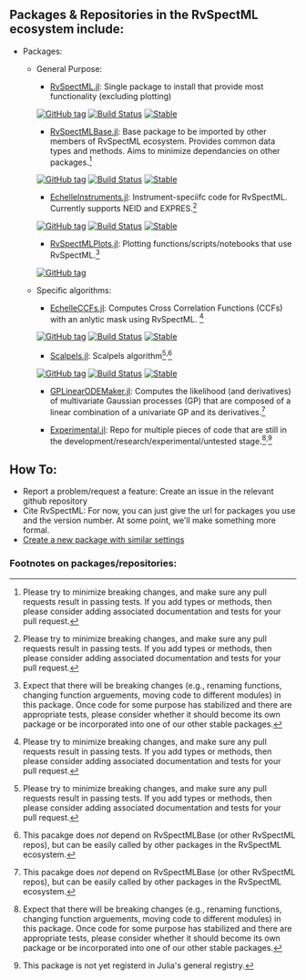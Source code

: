 ## Packages & Repositories in the RvSpectML ecosystem include:
- Packages:
   * General Purpose:
     - [RvSpectML.jl](https://github.com/eford/RvSpectML.jl):  Single package to install that provide most functionality (excluding plotting)
     
     [![GitHub tag](https://img.shields.io/github/tag/RvSpectML/RvSpectMLBase.jl.svg)](https://GitHub.com/RvSpectML/RvSpectMLBase.jl/tags/)
     [![Build Status](https://github.com/RvSpectML/RvSpectMLBase.jl/workflows/CI/badge.svg)](https://github.com/RvSpectML/RvSpectMLBase.jl/actions)
     [![Stable](https://img.shields.io/badge/docs-stable-blue.svg)](https://RvSpectML.github.io/RvSpectMLBase.jl/stable) 
     
     - [RvSpectMLBase.jl](https://github.com/RvSpectML/RvSpectMLBase.jl): Base package to be imported by other members of RvSpectML ecosystem. Provides common data types and methods.  Aims to minimize dependancies on other packages.[^itend-stable]
     
     [![GitHub tag](https://img.shields.io/github/tag/RvSpectML/RvSpectMLBase.jl.svg)](https://GitHub.com/RvSpectML/RvSpectMLBase.jl/tags/)
     [![Build Status](https://github.com/RvSpectML/RvSpectMLBase.jl/workflows/CI/badge.svg)](https://github.com/RvSpectML/RvSpectMLBase.jl/actions)
     [![Stable](https://img.shields.io/badge/docs-stable-blue.svg)](https://RvSpectML.github.io/RvSpectMLBase.jl/stable) 
     
     - [EchelleInstruments.jl](https://github.com/RvSpectML/EchelleInstruments.jl): Instrument-speciifc code for RvSpectML.  Currently supports NEID and EXPRES.[^itend-stable]
     
     [![GitHub tag](https://img.shields.io/github/tag/RvSpectML/EchelleInstruments.jl.svg)](https://GitHub.com/RvSpectML/EchelleInstruments.jl/tags/)
     [![Build Status](https://github.com/RvSpectML/EchelleInstruments.jl/workflows/CI/badge.svg)](https://github.com/RvSpectML/EchelleInstruments.jl/actions)
     [![Stable](https://img.shields.io/badge/docs-stable-blue.svg)](https://RvSpectML.github.io/EchelleInstruments.jl/stable)  
     
     - [RvSpectMLPlots.jl](https://github.com/RvSpectML/RvSpectMLPlots.jl):  Plotting functions/scripts/notebooks that use RvSpectML.[^research-is-hard]
     
     [![GitHub tag](https://img.shields.io/github/tag/RvSpectML/RvSpectMLPlots.jl.svg)](https://GitHub.com/RvSpectML/RvSpectMLPlots.jl/tags/)
     
  * Specific algorithms: 
     - [EchelleCCFs.jl](https://github.com/RvSpectML/EchelleCCFs.jl):  Computes Cross Correlation Functions (CCFs) with an anlytic mask using RvSpectML.  [^itend-stable]
     
     [![GitHub tag](https://img.shields.io/github/tag/RvSpectML/EchelleCCFs.jl.svg)](https://GitHub.com/RvSpectML/EchelleCCFs.jl/tags/)
     [![Build Status](https://github.com/RvSpectML/EchelleCCFs.jl/workflows/CI/badge.svg)](https://github.com/RvSpectML/EchelleCCFs.jl/actions)
     [![Stable](https://img.shields.io/badge/docs-stable-blue.svg)](https://RvSpectML.github.io/EchelleCCFs.jl/stable)  
     
     - [Scalpels.jl](https://github.com/RvSpectML/Scalpels.jl): Scalpels algorithm[^itend-stable]<sup>,</sup>[^indep]  
     
     [![GitHub tag](https://img.shields.io/github/tag/RvSpectML/EchelleCCFs.jl.svg)](https://GitHub.com/RvSpectML/EchelleCCFs.jl/tags/)
     [![Build Status](https://github.com/RvSpectML/Scalpels.jl/workflows/CI/badge.svg)](https://github.com/RvSpectML/Scalpels.jl/actions)
     [![Stable](https://img.shields.io/badge/docs-stable-blue.svg)](https://RvSpectML.github.io/Scalpels.jl/stable)  
     
     - [GPLinearODEMaker.jl](https://github.com/christiangil/GPLinearODEMaker.jl):  Computes the likelihood (and derivatives) of multivariate Gaussian processes (GP) that are composed of a linear combination of a univariate GP and its derivatives.[^indep]
     
     - [Experimental.jl](https://github.com/RvSpectML/Experimental.jl): Repo for multiple pieces of code that are still in the development/research/experimental/untested stage.[^research-is-hard]<sup>,</sup>[^unreg]  



## How To:
- Report a problem/request a feature:  Create an issue in the relevant github repository
- Cite RvSpectML:  For now, you can just give the url for packages you use and the version number.  At some point, we'll make something more formal.
- [Create a new package with similar settings](PkgTemplate.md)

### Footnotes on packages/repositories:

[^itend-stable]:  Please try to minimize breaking changes, and make sure any pull requests result in passing tests.  If you add types or methods, then please consider adding associated documentation and tests for your pull request.  
[^indep]: This pacakge does *not* depend on RvSpectMLBase (or other RvSpectML repos), but can be easily called by other packages in the RvSpectML ecosystem.
[^research-is-hard]:  Expect that there will be breaking changes (e.g., renaming functions, changing function arguements, moving code to different modules) in this package.  Once code for some purpose has stabilized and there are appropriate tests, please consider whether it should become its own package or be incorporated into one of our other stable packages.
[^unreg]: This package is not yet registerd in Julia's general registry.
